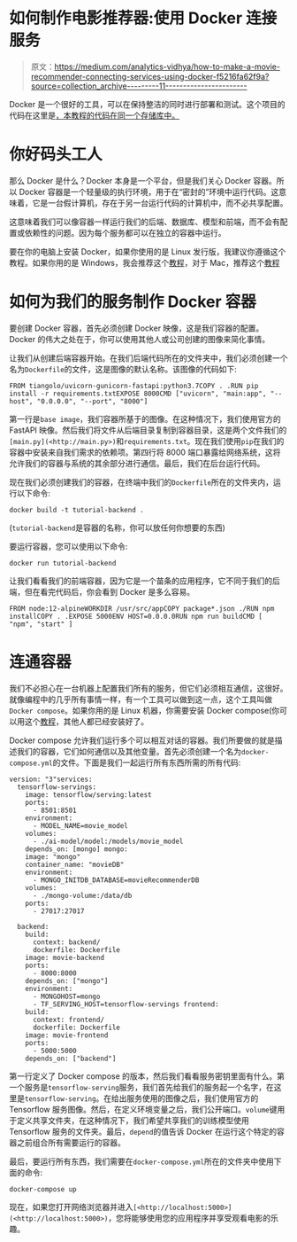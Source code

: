 # 如何制作电影推荐器:使用 Docker 连接服务

> 原文：<https://medium.com/analytics-vidhya/how-to-make-a-movie-recommender-connecting-services-using-docker-f5216fa62f9a?source=collection_archive---------11----------------------->

Docker 是一个很好的工具，可以在保持整洁的同时进行部署和测试。这个项目的代码在这里是[，本教程的代码在同一个存储库中。](https://github.com/jdortuzar5/movie-recommender)

# 你好码头工人

那么 Docker 是什么？Docker 本身是一个平台，但是我们关心 Docker 容器。所以 Docker 容器是一个轻量级的执行环境，用于在“密封的”环境中运行代码。这意味着，它是一台假计算机，存在于另一台运行代码的计算机中，而不必共享配置。

这意味着我们可以像容器一样运行我们的后端、数据库、模型和前端，而不会有配置或依赖性的问题。因为每个服务都可以在独立的容器中运行。

要在你的电脑上安装 Docker，如果你使用的是 Linux 发行版，我建议你遵循这个教程。如果你用的是 Windows，我会推荐这个[教程](https://docs.docker.com/docker-for-windows/install-windows-home/)，对于 Mac，推荐这个[教程](https://docs.docker.com/docker-for-mac/install/)

# 如何为我们的服务制作 Docker 容器

要创建 Docker 容器，首先必须创建 Docker 映像，这是我们容器的配置。Docker 的伟大之处在于，你可以使用其他人或公司创建的图像来简化事情。

让我们从创建后端容器开始。在我们后端代码所在的文件夹中，我们必须创建一个名为`Dockerfile`的文件，这是图像的默认名称。该图像的代码如下:

```
FROM tiangolo/uvicorn-gunicorn-fastapi:python3.7COPY . .RUN pip install -r requirements.txtEXPOSE 8000CMD ["uvicorn", "main:app", "--host", "0.0.0.0", "--port", "8000"]
```

第一行是`base image`，我们容器所基于的图像。在这种情况下，我们使用官方的 FastAPI 映像。然后我们将文件从后端目录复制到容器目录，这是两个文件我们的`[main.py](<http://main.py>)`和`requirements.txt`。现在我们使用`pip`在我们的容器中安装来自我们需求的依赖项。第四行将 8000 端口暴露给网络系统，这将允许我们的容器与系统的其余部分进行通信。最后，我们在后台运行代码。

现在我们必须创建我们的容器，在终端中我们的`Dockerfile`所在的文件夹内，运行以下命令:

```
docker build -t tutorial-backend .
```

(`tutorial-backend`是容器的名称，你可以放任何你想要的东西)

要运行容器，您可以使用以下命令:

```
docker run tutorial-backend
```

让我们看看我们的前端容器，因为它是一个苗条的应用程序，它不同于我们的后端，但在看完代码后，你会看到 Docker 是多么容易。

```
FROM node:12-alpineWORKDIR /usr/src/appCOPY package*.json ./RUN npm installCOPY . .EXPOSE 5000ENV HOST=0.0.0.0RUN npm run buildCMD [ "npm", "start" ]
```

# 连通容器

我们不必担心在一台机器上配置我们所有的服务，但它们必须相互通信，这很好。就像编程中的几乎所有事情一样，有一个工具可以做到这一点，这个工具叫做`Docker compose`。如果你用的是 Linux 机器，你需要安装 Docker compose(你可以用这个[教程](https://www.digitalocean.com/community/tutorial_collections/how-to-install-docker-compose)，其他人都已经安装好了。

Docker compose 允许我们运行多个可以相互对话的容器。我们所要做的就是描述我们的容器，它们如何通信以及其他变量。首先必须创建一个名为`docker-compose.yml`的文件。下面是我们一起运行所有东西所需的所有代码:

```
version: "3"services:
  tensorflow-servings:
    image: tensorflow/serving:latest
    ports:
      - 8501:8501
    environment: 
      - MODEL_NAME=movie_model
    volumes: 
      - ./ai-model/model:/models/movie_model
    depends_on: [mongo] mongo:
    image: "mongo"
    container_name: "movieDB"
    environment: 
      - MONGO_INITDB_DATABASE=movieRecommenderDB
    volumes:
      - ./mongo-volume:/data/db
    ports: 
      - 27017:27017

  backend:
    build:
      context: backend/
      dockerfile: Dockerfile
    image: movie-backend
    ports:
      - 8000:8000
    depends_on: ["mongo"]
    environment: 
      - MONGOHOST=mongo
      - TF_SERVING_HOST=tensorflow-servings frontend:
    build:
      context: frontend/
      dockerfile: Dockerfile
    image: movie-frontend
    ports:
      - 5000:5000
    depends_on: ["backend"]
```

第一行定义了 Docker compose 的版本，然后我们看看服务密钥里面有什么。第一个服务是`tensorflow-serving`服务，我们首先给我们的服务起一个名字，在这里是`tensorflow-serving`。在给出服务使用的图像之后，我们使用官方的 Tensorflow 服务图像。然后，在定义环境变量之后，我们公开端口。`volume`键用于定义共享文件夹，在这种情况下，我们希望共享我们的训练模型使用 Tensorflow 服务的文件夹。最后，`depend`的值告诉 Docker 在运行这个特定的容器之前组合所有需要运行的容器。

最后，要运行所有东西，我们需要在`docker-compose.yml`所在的文件夹中使用下面的命令:

```
docker-compose up
```

现在，如果您打开网络浏览器并进入`[<http://localhost:5000>](<http://localhost:5000>)`，您将能够使用您的应用程序并享受观看电影的乐趣。